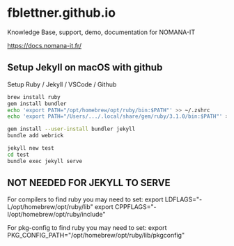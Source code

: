 # fblettner.github.io
Knowledge Base, support, demo, documentation for NOMANA-IT

https://docs.nomana-it.fr/


## Setup Jekyll on macOS with github 
Setup Ruby / Jekyll / VSCode / Github

```bash
brew install ruby
gem install bundler
echo 'export PATH="/opt/homebrew/opt/ruby/bin:$PATH"' >> ~/.zshrc
echo 'export PATH="/Users/.../.local/share/gem/ruby/3.1.0/bin:$PATH"' >> ~/.zshrc

gem install --user-install bundler jekyll
bundle add webrick

jekyll new test
cd test
bundle exec jekyll serve
```


## NOT NEEDED FOR JEKYLL TO SERVE
For compilers to find ruby you may need to set:
  export LDFLAGS="-L/opt/homebrew/opt/ruby/lib"
  export CPPFLAGS="-I/opt/homebrew/opt/ruby/include"

For pkg-config to find ruby you may need to set:
  export PKG_CONFIG_PATH="/opt/homebrew/opt/ruby/lib/pkgconfig"
